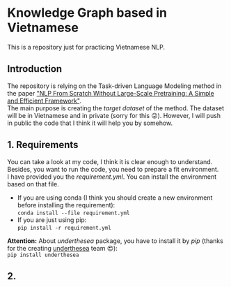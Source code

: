 # Knowledge Graph based in Vietnamese

This is a repository just for practicing Vietnamese NLP.

## Introduction

The repository is relying on the Task-driven Language Modeling
method in the paper ["NLP From Scratch Without Large-Scale Pretraining:
A Simple and Efficient Framework"](https://arxiv.org/pdf/2111.04130v1.pdf). \
The main purpose is creating the *target dataset* of the method.
The dataset will be in Vietnamese and in private (sorry for this 
:stuck_out_tongue_winking_eye:). However, I will push in public
the code that I think it will help you by somehow.

## 1. Requirements

You can take a look at my code, I think it is clear enough to
understand. Besides, you want to run the code, you need to prepare
a fit environment. \
I have provided you the *requirement.yml*. You can install the
environment based on that file.

- If you are using conda (I think you should create a new
environment before installing the requirement): \
`conda install --file requirement.yml`
- If you are just using pip: \
`pip install -r requirement.yml`

**Attention:** About *underthesea* package, you have to install
it by *pip* (thanks for the creating [underthesea](https://underthesea.readthedocs.io/en/latest/)
team :heart_eyes:): \
`pip install underthesea`

## 2. 
